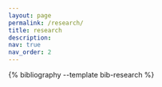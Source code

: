 ```yaml
---
layout: page
permalink: /research/
title: research
description: 
nav: true
nav_order: 2
---
```


<div class="hide-page-header"></div>

<style>
/* Hide the page title and description */
.page-header {
  display: none;
}

header.post-header {
  display: none;
}

.research-container {
  max-width: 100%;
  margin: 0 auto;
}

.research-paper {
  margin-bottom: 3.5rem;
  padding-bottom: 2.5rem;
}

.research-paper:not(:last-child) {
  border-bottom: 1px solid var(--global-divider-color);
}

.paper-content {
  display: flex;
  flex-direction: row-reverse;
  gap: 2rem;
  align-items: flex-start;
  margin-bottom: 0.5rem;
}

.paper-image {
  flex-shrink: 0;
  width: 180px;
}

.paper-image img {
  width: 100%;
  height: auto;
  border-radius: 3px;
  box-shadow: 0 1px 4px rgba(0, 0, 0, 0.15);
}

.paper-details {
  flex-grow: 1;
  min-width: 0;
}

.paper-title {
  font-size: 1rem;
  font-weight: normal;
  margin-bottom: 0.75rem;
  color: var(--global-text-color);
  line-height: 1.5;
}

.paper-title strong {
  font-weight: 600;
}

.paper-authors {
  font-style: italic;
  margin-bottom: 0.75rem;
  color: var(--global-text-color-light);
  font-size: 0.95rem;
}

.paper-authors a {
  color: var(--global-text-color-light);
  text-decoration: none;
  border-bottom: 1px dotted transparent;
  transition: border-color 0.2s;
}

.paper-authors a:hover {
  color: var(--global-theme-color);
  border-bottom-color: var(--global-theme-color);
}

.abstract-section {
  margin: 0.5rem 0;
}

.abstract-toggle {
  cursor: pointer;
  color: var(--global-theme-color);
  font-weight: 400;
  user-select: none;
  display: inline-block;
  margin-bottom: 0.5rem;
  font-size: 0.95rem;
}

.abstract-toggle:hover {
  text-decoration: underline;
}

.abstract-content {
  display: none;
  margin-top: 0.75rem;
  padding: 1rem 1.25rem;
  background-color: var(--global-bg-color);
  border-left: 3px solid var(--global-theme-color);
  line-height: 1.65;
  text-align: justify;
  font-size: 0.95rem;
}

.abstract-content.show {
  display: block;
}

.paper-meta {
  margin-top: 0.75rem;
}

.conferences {
  margin-top: 0.75rem;
  line-height: 1.8;
}

.conference-tag {
  display: inline-block;
  background-color: var(--global-theme-color);
  color: white;
  padding: 0.15rem 0.5rem;
  margin: 0.15rem 0.15rem 0.15rem 0;
  border-radius: 2px;
  font-size: 0.8rem;
  font-family: 'Courier New', Courier, monospace;
  font-weight: 500;
}

.award {
  display: inline-block;
  background-color: #d4af37;
  color: white;
  padding: 0.25rem 0.7rem;
  margin: 0.15rem;
  border-radius: 3px;
  font-size: 0.85rem;
  font-weight: 500;
}

.audio-summary {
  margin-top: 1rem;
  font-size: 0.95rem;
}

.paper-links {
  display: flex;
  gap: 0.5rem;
  flex-wrap: wrap;
  margin-top: 0.5rem;
}

.paper-link-btn {
  display: inline-block;
  padding: 0.25rem 0.75rem;
  background-color: var(--global-theme-color);
  color: white;
  text-decoration: none;
  border-radius: 3px;
  font-size: 0.85rem;
  transition: all 0.2s ease;
  font-weight: 500;
}

.paper-link-btn:hover {
  opacity: 0.85;
  color: white;
  text-decoration: none;
  transform: translateY(-1px);
  box-shadow: 0 2px 4px rgba(0, 0, 0, 0.1);
}

@media (max-width: 768px) {
  .paper-content {
    flex-direction: column-reverse;
  }
  
  .paper-image {
    width: 100%;
    max-width: 250px;
    margin: 0 auto;
  }
  
  .paper-title {
    font-size: 0.95rem;
  }
  
  .paper-authors {
    font-size: 0.9rem;
  }
  
  .abstract-content {
    font-size: 0.9rem;
    padding: 0.75rem 1rem;
  }
}
</style>

<div class="research-container">
  {% bibliography --template bib-research %}
</div>

<script>
function toggleAbstract(id) {
  var abstract = document.getElementById(id);
  var toggle = abstract.previousElementSibling;
  
  if (abstract.classList.contains('show')) {
    abstract.classList.remove('show');
    toggle.innerHTML = 'Abstract ▼';
  } else {
    abstract.classList.add('show');
    toggle.innerHTML = 'Abstract ▲';
  }
}
</script>
